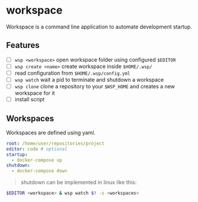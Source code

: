 # workspace

Workspace is a command line application to automate development startup.

## Features

- [ ] `wsp <workspace>` open workspace folder using configured `$EDITOR`
- [ ] `wsp create <name>` create workspace inside `$HOME/.wsp/`
- [ ] read configuration from `$HOME/.wsp/config.yml`
- [ ] `wsp watch` wait a pid to terminate and shutdown a workspace
- [ ] `wsp clone` clone a repository to your `$WSP_HOME` and creates a new workspace for it
- [ ] install script

## Workspaces

Workspaces are defined using yaml.

```yaml
root: /home/user/repositories/project
editor: code # optional
startup:
  - docker-compose up
shutdown:
  - docker-compose down
```

> shutdown can be implemented in linux like this:

```bash
$EDITOR <workspace> & wsp watch $! -s <workspaces>
```
